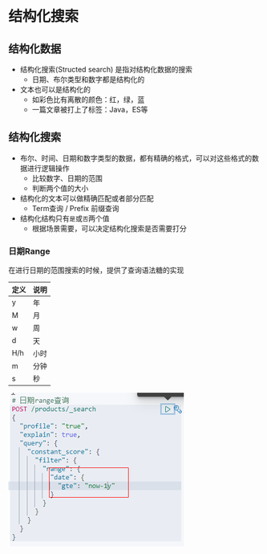# 结构化搜索

## 结构化数据

- 结构化搜索(Structed search) 是指对结构化数据的搜索
  - 日期、布尔类型和数字都是结构化的
- 文本也可以是结构化的
  - 如彩色比有离散的颜色：红，绿，蓝
  - 一篇文章被打上了标签：Java，ES等



## 结构化搜索

- 布尔、时间、日期和数字类型的数据，都有精确的格式，可以对这些格式的数据进行逻辑操作
  - 比较数字、日期的范围
  - 判断两个值的大小
- 结构化的文本可以做精确匹配或者部分匹配
  - Term查询 / Prefix 前缀查询
- 结构化结构只有`是`或`否`两个值
  - 根据场景需要，可以决定结构化搜索是否需要打分



### 日期Range

在进行日期的范围搜索的时候，提供了查询语法糖的实现

| 定义 | 说明 |
| ---- | ---- |
| y    | 年   |
| M    | 月   |
| w    | 周   |
| d    | 天   |
| H/h  | 小时 |
| m    | 分钟 |
| s    | 秒   |

![image-20210504172935426](.\image-20210504172935426.png)